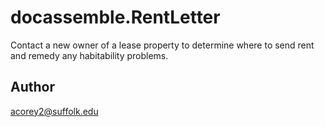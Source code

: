 # docassemble.RentLetter

Contact a new owner of a lease property to determine where to send rent and remedy any habitability problems.  

## Author

acorey2@suffolk.edu

